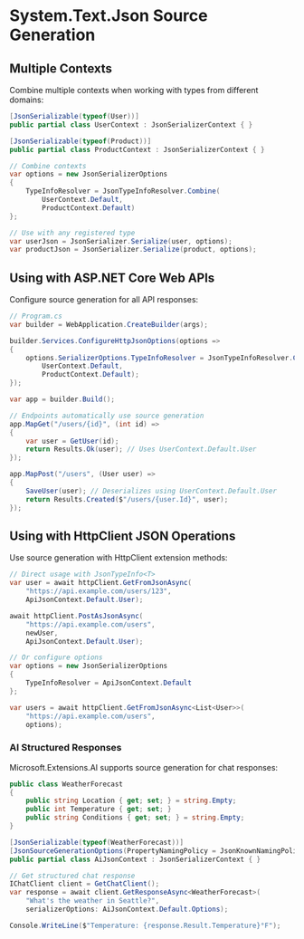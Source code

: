 # System.Text.Json Source Generation
## Multiple Contexts

Combine multiple contexts when working with types from different domains:

```csharp
[JsonSerializable(typeof(User))]
public partial class UserContext : JsonSerializerContext { }

[JsonSerializable(typeof(Product))]
public partial class ProductContext : JsonSerializerContext { }

// Combine contexts
var options = new JsonSerializerOptions
{
    TypeInfoResolver = JsonTypeInfoResolver.Combine(
        UserContext.Default,
        ProductContext.Default)
};

// Use with any registered type
var userJson = JsonSerializer.Serialize(user, options);
var productJson = JsonSerializer.Serialize(product, options);
```

## Using with ASP.NET Core Web APIs

Configure source generation for all API responses:

```csharp
// Program.cs
var builder = WebApplication.CreateBuilder(args);

builder.Services.ConfigureHttpJsonOptions(options =>
{
    options.SerializerOptions.TypeInfoResolver = JsonTypeInfoResolver.Combine(
        UserContext.Default,
        ProductContext.Default);
});

var app = builder.Build();

// Endpoints automatically use source generation
app.MapGet("/users/{id}", (int id) =>
{
    var user = GetUser(id);
    return Results.Ok(user); // Uses UserContext.Default.User
});

app.MapPost("/users", (User user) =>
{
    SaveUser(user); // Deserializes using UserContext.Default.User
    return Results.Created($"/users/{user.Id}", user);
});
```

## Using with HttpClient JSON Operations

Use source generation with HttpClient extension methods:

```csharp
// Direct usage with JsonTypeInfo<T>
var user = await httpClient.GetFromJsonAsync(
    "https://api.example.com/users/123",
    ApiJsonContext.Default.User);

await httpClient.PostAsJsonAsync(
    "https://api.example.com/users",
    newUser,
    ApiJsonContext.Default.User);

// Or configure options
var options = new JsonSerializerOptions
{
    TypeInfoResolver = ApiJsonContext.Default
};

var users = await httpClient.GetFromJsonAsync<List<User>>(
    "https://api.example.com/users",
    options);
```

### AI Structured Responses

Microsoft.Extensions.AI supports source generation for chat responses:

```csharp
public class WeatherForecast
{
    public string Location { get; set; } = string.Empty;
    public int Temperature { get; set; }
    public string Conditions { get; set; } = string.Empty;
}

[JsonSerializable(typeof(WeatherForecast))]
[JsonSourceGenerationOptions(PropertyNamingPolicy = JsonKnownNamingPolicy.SnakeCaseLower)]
public partial class AiJsonContext : JsonSerializerContext { }

// Get structured chat response
IChatClient client = GetChatClient();
var response = await client.GetResponseAsync<WeatherForecast>(
    "What's the weather in Seattle?",
    serializerOptions: AiJsonContext.Default.Options);

Console.WriteLine($"Temperature: {response.Result.Temperature}°F");
```
